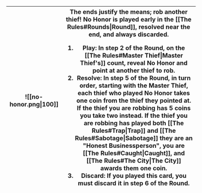 |![[no-honor.png\|100]]|The ends justify the means; rob another thief! **No Honor** is played early in the [[The Rules#Rounds\|Round]], resolved near the end, and always discarded.<ol><li>Play: In step 2 of the **Round**, on the [[The Rules#Master Thief\|Master Thief's]] count, reveal **No Honor** and point at another thief to rob.</li><li>Resolve: In step 5 of the **Round**, in turn order, starting with the **Master Thief**, each thief who played **No Honor** takes one coin from the thief they pointed at. If the thief you are robbing has 5 coins you take two instead. If the thief you are robbing has played both [[The Rules#Trap\|Trap]] and [[The Rules#Sabotage\|Sabotage]] they are an **"Honest Businessperson"**, you are [[The Rules#Caught\|Caught]], and [[The Rules#The City\|The City]] awards them one coin.</li><li>Discard: If you played this card, you must discard it in step 6 of the **Round**.</li></ol>|
|-|-|